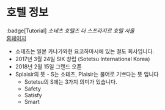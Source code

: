 # 호텔 정보
:badge[Tutorial]
*소테츠 호텔즈 더 스프라지르 호텔 서울*<br/>
[홈페이지](https://sotetsu-hotels.com/splaisir/myeong-dong/)

* 소테츠는 일본 카나가와현 요코하마시에 있는 철도 회사입니다.
* 2017년 3월 24일 SIK 창립 (Sotetsu International Korea)
* 2018년 2월 15일 그랜드 오픈
* Splaisir의 뜻 - S는 소테츠, Plaisir는 불어로 기쁘다는 뜻 입니다
    * Sotetsu의 S에는 3가지 의미가 있습니다. 
    * Safety
    * Satisfy
    * Smart
